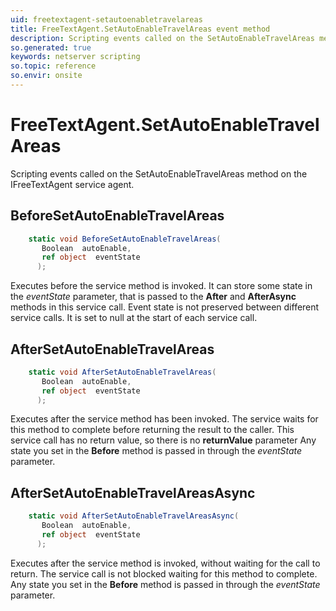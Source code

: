 ```yaml
---
uid: freetextagent-setautoenabletravelareas
title: FreeTextAgent.SetAutoEnableTravelAreas event method
description: Scripting events called on the SetAutoEnableTravelAreas method on the FreeTextAgent service agent.
so.generated: true
keywords: netserver scripting
so.topic: reference
so.envir: onsite
---
```

# FreeTextAgent.SetAutoEnableTravelAreas

Scripting events called on the <see cref='M:IFreeTextAgent.SetAutoEnableTravelAreas'>SetAutoEnableTravelAreas</see> method on the <see cref='IFreeTextAgent'>IFreeTextAgent</see>  service agent.

## BeforeSetAutoEnableTravelAreas
```cs
    static void BeforeSetAutoEnableTravelAreas(
       Boolean  autoEnable,
       ref object  eventState
      );
```
Executes before the service method is invoked.
It can store some state in the *eventState* parameter, that is passed to the **After** and **AfterAsync** methods in this service call.
Event state is not preserved between different service calls. It is set to null at the start of each service call.
## AfterSetAutoEnableTravelAreas
```cs
    static void AfterSetAutoEnableTravelAreas(
       Boolean  autoEnable,
       ref object  eventState
      );
```
Executes after the service method has been invoked. The service waits for this method to complete before returning the result to the caller.
This service call has no return value, so there is no **returnValue** parameter
Any state you set in the **Before** method is passed in through the *eventState* parameter.
## AfterSetAutoEnableTravelAreasAsync
```cs
    static void AfterSetAutoEnableTravelAreasAsync(
       Boolean  autoEnable,
       ref object  eventState
      );
```
Executes after the service method is invoked, without waiting for the call to return.
The service call is not blocked waiting for this method to complete.
Any state you set in the **Before** method is passed in through the *eventState* parameter.

